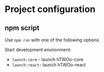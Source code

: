 # Project configuration

## npm script

Use `npm run` with one of the following options

Start development environment:
- `launch:core` - launch hTWOo-core
- `launch:react`- launch hTWOo-react